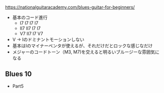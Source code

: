 https://nationalguitaracademy.com/blues-guitar-for-beginners/

* 基本のコード進行
	* I7 I7 I7 I7
	* II7 II7 I7 I7
	* V7 II7 I7 V7
* V -> Iのドミナントモーションしない
* 基本はIのマイナーペンタが使えるが、それだけだとロックな感じなだけ
* メジャーのコードトーン（M3, M7)を交えると明るいブルージーな雰囲気になる

## Blues 10
* Part5